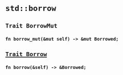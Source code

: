# `std::borrow`
## `Trait BorrowMut`
### `fn borrow_mut(&mut self) -> &mut Borrowed;`

## [`Trait Borrow`](https://doc.rust-lang.org/std/borrow/trait.Borrow.html)
### `fn borrow(&self) -> &Borrowed;`
